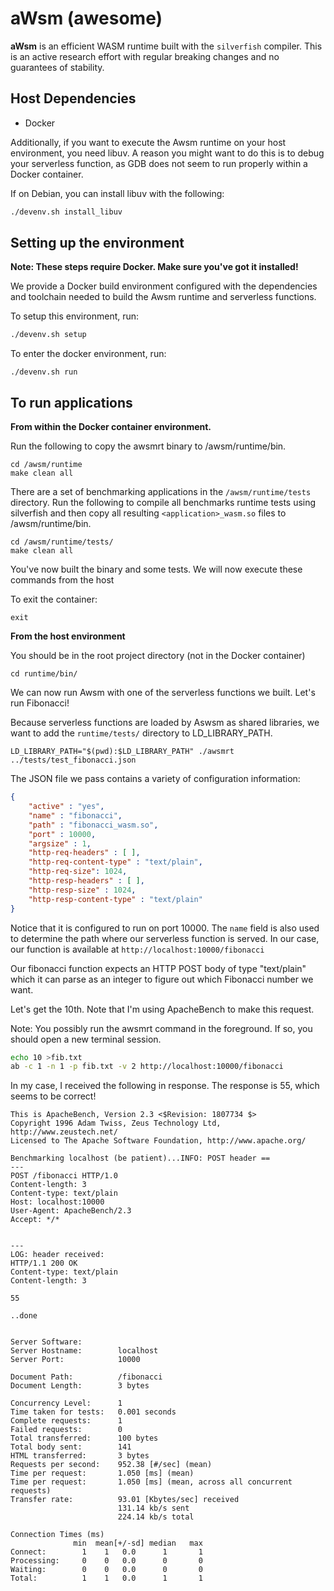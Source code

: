 # aWsm (awesome) 

**aWsm** is an efficient WASM runtime built with the `silverfish` compiler. This is an active research effort with regular breaking changes and no guarantees of stability. 

## Host Dependencies
- Docker

Additionally, if you want to execute the Awsm runtime on your host environment, you need libuv. A reason you might want to do this is to debug your serverless function, as GDB does not seem to run properly within a Docker container. 

If on Debian, you can install libuv with the following:
```bash
./devenv.sh install_libuv
```

## Setting up the environment
**Note: These steps require Docker. Make sure you've got it installed!**

We provide a Docker build environment configured with the dependencies and toolchain needed to build the Awsm runtime and serverless functions.

To setup this environment, run:
```bash
./devenv.sh setup
```

To enter the docker environment, run:
```
./devenv.sh run
```

## To run applications

**From within the Docker container environment.**

Run the following to copy the awsmrt binary to /awsm/runtime/bin.
```
cd /awsm/runtime
make clean all
```

There are a set of benchmarking applications in the `/awsm/runtime/tests` directory. Run the following to compile all benchmarks runtime tests using silverfish and then copy all resulting `<application>_wasm.so` files to /awsm/runtime/bin.

```
cd /awsm/runtime/tests/
make clean all
```

You've now built the binary and some tests. We will now execute these commands from the host

To exit the container:
```
exit
```

**From the host environment**

You should be in the root project directory (not in the Docker container)

```
cd runtime/bin/
```

We can now run Awsm with one of the serverless functions we built. Let's run Fibonacci!

Because serverless functions are loaded by Aswsm as shared libraries, we want to add the `runtime/tests/` directory to LD_LIBRARY_PATH.

```
LD_LIBRARY_PATH="$(pwd):$LD_LIBRARY_PATH" ./awsmrt ../tests/test_fibonacci.json
```

The JSON file we pass contains a variety of configuration information:
```json
{
	"active" : "yes",
	"name" : "fibonacci",
	"path" : "fibonacci_wasm.so",
	"port" : 10000,
	"argsize" : 1,
    "http-req-headers" : [ ],
	"http-req-content-type" : "text/plain",
    "http-req-size": 1024,
    "http-resp-headers" : [ ],
    "http-resp-size" : 1024,
	"http-resp-content-type" : "text/plain"
}
```

Notice that it is configured to run on port 10000. The `name` field is also used to determine the path where our serverless function is served. In our case, our function is available at `http://localhost:10000/fibonacci`

Our fibonacci function expects an HTTP POST body of type "text/plain" which it can parse as an integer to figure out which Fibonacci number we want.

Let's get the 10th. Note that I'm using ApacheBench to make this request. 

Note: You possibly run the awsmrt command in the foreground. If so, you should open a new terminal session.

```bash
echo 10 >fib.txt
ab -c 1 -n 1 -p fib.txt -v 2 http://localhost:10000/fibonacci
```

In my case, I received the following in response. The response is 55, which seems to be correct!

```
This is ApacheBench, Version 2.3 <$Revision: 1807734 $>
Copyright 1996 Adam Twiss, Zeus Technology Ltd, http://www.zeustech.net/
Licensed to The Apache Software Foundation, http://www.apache.org/

Benchmarking localhost (be patient)...INFO: POST header == 
---
POST /fibonacci HTTP/1.0
Content-length: 3
Content-type: text/plain
Host: localhost:10000
User-Agent: ApacheBench/2.3
Accept: */*


---
LOG: header received:
HTTP/1.1 200 OK
Content-type: text/plain                      
Content-length: 3           

55

..done


Server Software:        
Server Hostname:        localhost
Server Port:            10000

Document Path:          /fibonacci
Document Length:        3 bytes

Concurrency Level:      1
Time taken for tests:   0.001 seconds
Complete requests:      1
Failed requests:        0
Total transferred:      100 bytes
Total body sent:        141
HTML transferred:       3 bytes
Requests per second:    952.38 [#/sec] (mean)
Time per request:       1.050 [ms] (mean)
Time per request:       1.050 [ms] (mean, across all concurrent requests)
Transfer rate:          93.01 [Kbytes/sec] received
                        131.14 kb/s sent
                        224.14 kb/s total

Connection Times (ms)
              min  mean[+/-sd] median   max
Connect:        1    1   0.0      1       1
Processing:     0    0   0.0      0       0
Waiting:        0    0   0.0      0       0
Total:          1    1   0.0      1       1
```


